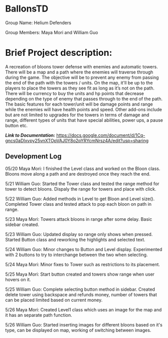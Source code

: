 # BallonsTD
Group Name: Helium Defenders

Group Members: Maya Mori and William Guo

# Brief Project description:
A recreation of bloons tower defense with enemies and automatic towers. There will be a map and a path where the enemies will traverse through during the game. The objective will be to prevent any enemy from passing the end of the path with the towers / units. On the map, it'll be up to the players to place the towers as they see fit as long as it’s not on the path. There will be currency to buy the units and hp points that decrease depending on the type of enemy that passes through to the end of the path. The basic features for each tower/unit will be damage points and range while the enemies will have health points and speed. Other add-ons include but are not limited to upgrades for the towers in terms of damage and range, different types of units that have special abilities, power ups, a pause button etc.  

***Link to Documentation:***
https://docs.google.com/document/d/1Cq-gncs0aDlxvpy25vnXTOpVAJ0Y8o2pYRYcmNrsz4A/edit?usp=sharing

## Development Log
05/20
Maya Mori: I finished the Level class and worked on the Bloon class. Bloons move along a path and are destroyed once they reach the end.

5/21
William Guo: Started the Tower class and tested the range method for tower to detect bloons. Dispaly the range for towers and place with click.

5/22
William Guo: Added methods in Level to get Bloon and Level size(). Completed Tower class and tested attack to pop each bloon on path in range.

5/23
Maya Mori: Towers attack bloons in range after some delay. Basic sidebar created.

5/23
William Guo: Updated display so range only shows when pressed. Started Button class and reworking the highlights and selected text.

5/24
William Guo: Minor changes to Button and Level display. Experimented with 2 buttons to try to interchange between the two when selecting.

5/24
Maya Mori: Minor fixes to Tower such as restrictions to its placement.

5/25
Maya Mori: Start button created and towers show range when user hovers on it.

5/25
William Guo: Complete selecting button method in sidebar. Created delete tower using backspace and refunds money, number of towers
that can be placed limited based on current money.

5/26
Maya Mori: Created Level1 class which uses an image for the map and it has an separate path function.

5/26
William Guo: Started inserting images for different bloons based on it's type, can be displayed on map, working of switching between images.
